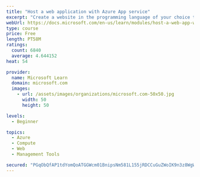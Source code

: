 ```yaml
---
title: "Host a web application with Azure App service"
excerpt: "Create a website in the programming language of your choice through the hosted web app platform in Azure App Service."
webUrl: https://docs.microsoft.com/en-us/learn/modules/host-a-web-app-with-azure-app-service/
type: course
price: Free
length: PT58M
ratings:
  count: 6840
  average: 4.644152
heat: 54

provider:
  name: Microsoft Learn
  domain: microsoft.com
  images:
    - url: /assets/images/organizations/microsoft.com-50x50.jpg
      width: 50
      height: 50

levels:
  - Beginner

topics:
  - Azure
  - Compute
  - Web
  - Management Tools

secured: "PGqObQfAP1tdYomQoATGGWcm01BnipsNm581L155jRDCCuGuZWoIK9n3z8WgWxnPkE36kF4N7gaAvk6VzCRoWN/vRJ0sk2fx7Ro0S/yeOzpFURJbfSgJbcsteElJ54yIPZDaTwHFQQavHTTt1KOwaidjPGH3zxaBxEUmfCnOOzJjY5Ah/GBpt8nJNP+JGKwwJICWMrwURwQKJszWU9qWp7D9lOFKHXTdNdjWScEv/top+2Z7pgtmZ21hQ1WPapaj5QdbJJC8/jHxdEoOLXMmHN3Zc6XXvbS697OftNctMcC4gLuNyrz2YwUAoKOcbU++GJULDaEX4bUrNuyyxWBNv6ZccfvpFzMv2ljGFQ7IpI1HzCLVD9thCMg7Hpm6b8V93GgjjnJUWo9Y+DZ8uIejSNlz0yQ8S2NiSUCTmgm9c3E=;jlKINgHXx9hObErzbv7wnA=="
---
```


